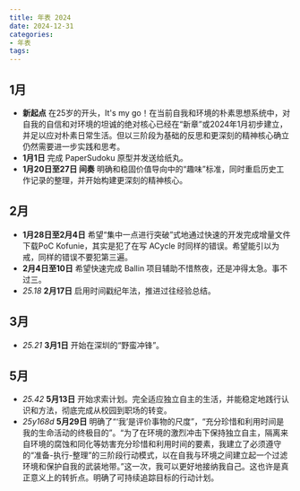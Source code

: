 ```yaml
---
title: 年表 2024
date: 2024-12-31
categories:
- 年表
tags:
---
```


## 1月

- **新起点** 在25岁的开头，It's my go！在当前自我和环境的朴素思想系统中，对自我的自信和对环境的坦诚的绝对核心已经在“新章”或2024年1月初步建立，并足以应对朴素日常生活。但以三阶段为基础的反思和更深刻的精神核心确立仍然需要进一步实践和思考。
- **1月1日** 完成 PaperSudoku 原型并发送给纸丸。
- **1月20日至27日 间奏** 明确和稳固价值导向中的“趣味”标准，同时重启历史工作记录的整理，并开始构建更深刻的精神核心。

## 2月

- **1月28日至2月4日** 希望“集中一点进行突破”式地通过快速的开发完成增量文件下载PoC Kofunie，其实是犯了在写 ACycle 时同样的错误。希望能引以为戒，同样的错误不要犯第三遍。
- **2月4日至10日** 希望快速完成 Ballin 项目辅助不惜熬夜，还是冲得太急。事不过三。
- *25.18* **2月17日** 启用时间戳纪年法，推进过往经验总结。

## 3月

- *25.21* **3月1日** 开始在深圳的“野蛮冲锋”。

## 5月

- *25.42* **5月13日** 开始求索计划。完全适应独立自主的生活，并能稳定地践行认识和方法，彻底完成从校园到职场的转变。
- *25y168d* **5月29日** 明确了“‘我’是评价事物的尺度”，“充分珍惜和利用时间是我的生命活动的终极目的”。“为了在环境的激烈冲击下保持独立自主，隔离来自环境的腐蚀和同化等妨害充分珍惜和利用时间的要素，我建立了必须遵守的“准备-执行-整理”的三阶段行动模式，以在自我与环境之间建立起一个过滤环境和保护自我的武装地带。”这一次，我可以更好地接纳我自己。这也许是真正意义上的转折点。明确了可持续追踪目标的行动计划。
